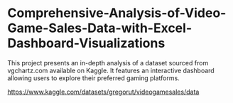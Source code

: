 # Comprehensive-Analysis-of-Video-Game-Sales-Data-with-Excel-Dashboard-Visualizations
This project presents an in-depth analysis of a dataset sourced from vgchartz.com available on Kaggle. It features an interactive dashboard allowing users to explore their preferred gaming platforms.

https://www.kaggle.com/datasets/gregorut/videogamesales/data
